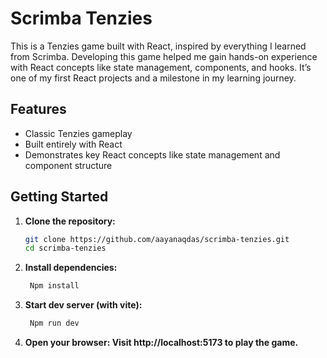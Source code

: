 # Scrimba Tenzies

This is a Tenzies game built with React, inspired by everything I learned from Scrimba. Developing this game helped me gain hands-on experience with React concepts like state management, components, and hooks. It’s one of my first React projects and a milestone in my learning journey.

## Features

- Classic Tenzies gameplay
- Built entirely with React
- Demonstrates key React concepts like state management and component structure

## Getting Started

1. **Clone the repository:**
   ```bash
   git clone https://github.com/aayanaqdas/scrimba-tenzies.git
   cd scrimba-tenzies

2. **Install dependencies:**
   ```bash
    Npm install

3. **Start dev server (with vite):**
   ```bash
    Npm run dev


4. **Open your browser: Visit http://localhost:5173 to play the game.**